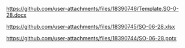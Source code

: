 https://github.com/user-attachments/files/18390746/Template.SO-0-28.docx

https://github.com/user-attachments/files/18390745/SO-06-28.xlsx

https://github.com/user-attachments/files/18390744/SO-06-28.pptx
